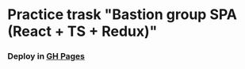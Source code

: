 # Practice trask "Bastion group SPA (React + TS + Redux)"

### Deploy in [GH Pages](https://shugga939.github.io/react_practice_stage-4/)